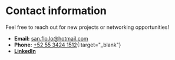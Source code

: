 ﻿# Contact information

Feel free to reach out for new projects or networking opportunities!

- **Email:** [san.flo.lo@hotmail.com](mailto:san.flo.lo@hotmail.com)
- **Phone:** [+52 55 3424 1512](https://wa.me/525534241512){:target="_blank"}
- **[LinkedIn](https://www.linkedin.com/in/sanflolo)**
